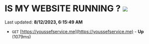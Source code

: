 # IS MY WEBSITE RUNNING ? [![](https://img.shields.io/static/v1?label=Sponsor&message=%E2%9D%A4&logo=GitHub&color=%23fe8e86)](https://github.com/sponsors/<username>)

Last updated: **8/12/2023, 6:15:49 AM**

- `GET` [https://youssefservice.me](https://youssefservice.me) - **Up** (1079ms)
